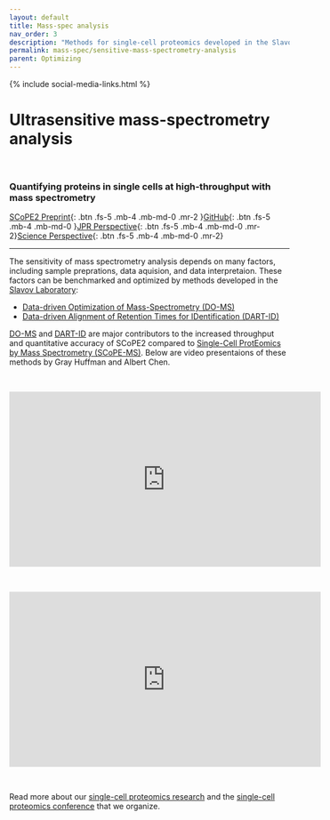 ```yaml
---
layout: default
title: Mass-spec analysis
nav_order: 3
description: "Methods for single-cell proteomics developed in the Slavov Laboratory, Northeastern University, Boston"
permalink: mass-spec/sensitive-mass-spectrometry-analysis
parent: Optimizing
---
```

{% include social-media-links.html %}


# Ultrasensitive mass-spectrometry analysis

&nbsp;

### Quantifying proteins in single cells at high-throughput with mass spectrometry

[SCoPE2 Preprint](https://doi.org/10.1101/665307){: .btn .fs-5 .mb-4 .mb-md-0 .mr-2 }[GitHub](https://github.com/SlavovLab/SCoPE2/tree/master/code){: .btn .fs-5 .mb-4 .mb-md-0 }[JPR Perspective](https://pubs.acs.org/doi/10.1021/acs.jproteome.8b00257){: .btn .fs-5 .mb-4 .mb-md-0 .mr-2}[Science Perspective](https://science.sciencemag.org/content/367/6477/512){: .btn .fs-5 .mb-4 .mb-md-0 .mr-2}

------------



The sensitivity of mass spectrometry analysis depends on many factors, including sample preprations, data aquision, and data interpretaion. These factors can be benchmarked and optimized by methods developed in the [Slavov Laboratory](http://slavovlab.net):

* [Data-driven Optimization of Mass-Spectrometry (DO-MS)](https://do-ms.slavovlab.net)
* [Data-driven Alignment of Retention Times for IDentification (DART-ID)](https://dart-id.slavovlab.net)


[DO-MS](https://do-ms.slavovlab.net) and [DART-ID](https://dart-id.slavovlab.net) are major contributors to the increased throughput and quantitative accuracy of SCoPE2 compared to [Single-Cell ProtEomics by Mass Spectrometry (SCoPE-MS)](http://slavovlab.net/2016_SCoPE-MS/index.html). Below are video presentaions of these methods by Gray Huffman and Albert Chen.

&nbsp;

<iframe width="560" height="315" src="https://www.youtube.com/embed/XNyYZ8w_8jY" frameborder="0" allow="accelerometer; autoplay; encrypted-media; gyroscope; picture-in-picture" allowfullscreen></iframe>

&nbsp;

<iframe width="560" height="315" src="https://www.youtube.com/embed/IWeasIXs5F0" frameborder="0" allow="accelerometer; autoplay; encrypted-media; gyroscope; picture-in-picture" allowfullscreen></iframe>



&nbsp;

Read more about our [single-cell proteomics research](http://slavovlab.net/research.htm#SCoPE-MS) and the [single-cell proteomics conference](http://single-cell.net) that we organize.  

